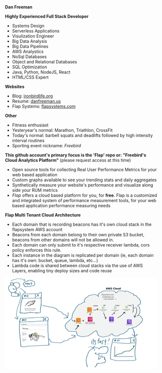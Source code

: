 **Dan Freeman**


**Highly Experienced Full Stack Developer**
- Systems Design
- Serverless Applications
- Visulization Engineer
- Big Data Analysis
- Big Data Pipelines
- AWS Analystics
- NoSql Databases
- Object and Relational Databases
- SQL Optimization
- Java, Python, NodeJS, React
- HTML/CSS Expert

 
**Websites**
- Blog: [ironbirdlife.org](https://ironbirdlife.org)
- Resume: [danfreeman.us](https://danfreeman.us)
- Flap Systems: [flapsystems.com](https://flapsystems.com)

**Other**
- Fitness enthusiast
- Yesteryear's normal: Marathon, Triathlon, CrossFit
- Today's normal: barbell squats and deadlifts followed by high intensity interval routines
- Sporting event nickname: _Freebird_

**This github account's primary focus is the 'Flap' repo or: "Freebird's Cloud Analytics Platform"** (please request access at this time)
- Open source tools for collecting Real User Performance Metrics for your web based application
- Custom graphs available to see your trending stats and daily aggregates
- Synthetically measure your website's performance and visualize along side your RUM metrics
- _Flap_ offers a cloud based platform for you, for **free**. Flap is a customized and integrated system of performance measurement tools, for your web based application performance measuring needs

 **Flap Multi Tenant Cloud Architecture**
   - Each domain that is recording beacons has it's own cloud stack in the flapsystem AWS account
   - Beacons from each domain belong to their own private S3 bucket, beacons from other domains will not be allowed in.
   - Each domain can only submit to it's respective receiver lambda, cors policy enforces this rule.
   - Each instance in the diagram is replicated per domain (ie, each domain has it's own: bucket, queue, lambda, etc...)
   - Lambda code is shared between cloud stacks via the use of AWS Layers, enabling tiny deploy sizes and code reuse
   
   ![diagram](./images/arch.jpg)
